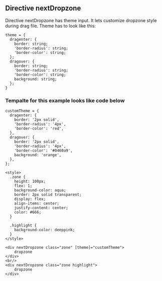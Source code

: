 ## Directive nextDropzone

Directive nextDropzone has theme input. It lets customize dropzone style during drag file.
Theme has to look like this:

```
theme = {
  dragenter: {
    border: string;
    'border-radius': string;
    'border-color': string;
  };
  dragover: {
    border: string;
    'border-radius': string;
    'border-color': string;
    background: string;
  };
}

```

### Tempalte for this example looks like code below

```
customTheme = {
  dragenter: {
    border: '2px solid',
    'border-radius': '4px',
    'border-color': 'red',
  },
  dragover: {
    border: '2px solid',
    'border-radius': '4px',
    'border-color': '#0460a9',
    background: 'orange',
  },
};

<style>
  .zone {
    height: 100px;
    flex: 1;
    background-color: aqua;
    border: 2px solid transparent;
    display: flex;
    align-items: center;
    justify-content: center;
    color: #666;
  }

  .highlight {
    background-color: deeppink;
  }
</style>

<div nextDropzone class="zone" [theme]="customTheme">
    dropzone
</div>
<br/>
<div nextDropzone class="zone highlight">
    dropzone
</div>

```